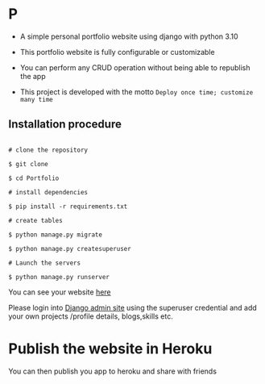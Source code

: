 # P
- A simple personal portfolio website using django with python 3.10

- This portfolio website is fully configurable or customizable

- You can perform any CRUD operation without being able to republish the app

- This project is developed with the motto  ```Deploy once time; customize many time```



## Installation procedure

```pass to shell

# clone the repository

$ git clone 

$ cd Portfolio

# install dependencies

$ pip install -r requirements.txt

# create tables

$ python manage.py migrate

$ python manage.py createsuperuser

# Launch the servers

$ python manage.py runserver
```

You can see your website [here](http://127.0.0.1:8000/)

Please login into [Django admin site](http://127.0.0.1:8000/admin/) using the superuser credential  and add your own projects /profile details, blogs,skills etc.



# Publish the website in Heroku

You can then publish you app to heroku and share with friends  